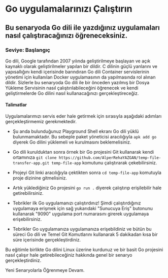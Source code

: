 # Go uygulamalarınızı Çalıştırın

## Bu senaryoda Go dili ile yazdığınız uygulamaları nasıl çalıştıracağınızı öğreneceksiniz.  

###  Seviye: Başlangıç

Go dili, Google tarafından 2007 yılında geliştirilmeye başlayan ve açık kaynaklı olarak geliştirilmeler yapılan bir dildir. C dilinin güçlü yanlarını ve yapısallığını kendi içerisinde barındıran Go dili Container servislerinin yönetimi için kullanılan Docker uygulamasının da yapılmasında rol alınan dildir. Sizlerle bu senaryoda Go dili ile bir önceden yazılmış bir Dosya Yükleme Servisinin nasıl çalıştırılabileceğini öğrenecek ve kendi geliştirmelerde Go dilini nasıl kullanacağınızı gerçekleştireceğiz.  

#### Talimatlar  

Uygulamalarımızı servis eder hale getirmek için sırasıyla aşağıdaki adımları gerçekleştirmemiz gerekmektedir.    

- Şu anda bulunduğunuz Playground Shell ekranı Go dili yüklü bulunmamaktadır. Bu sebeple paket yöneticisi aracılığıyla ``apk add go`` diyerek Go dilini yüklemeli ve kurulmasını beklemelisiniz.  

- Go dili kurulduktan sonra örnek bir Go projesini Git kullanarak kendi ortamınıza ``git clone https://github.com/AlperRehaYAZGAN/temp-file-transfer-app.git temp-file-app`` komutunu çalıştırarak çekebilirsiniz.  

- Projeyi Git linki aracılığıyla çektikten sonra ``cd temp-file-app`` komutuyla proje dizinine gitmelisiniz.  

- Artık yüklediğiniz Go projesini ``go run .`` diyerek çalıştırıp erişilebilir hale getirebilirsiniz.  

- Tebrikler ilk Go uygulamanızı çalıştırdınız! Şimdi çalıştırdığınız uygulamaya erişmek için sağ yukarıdaki "Sunucuya Eriş" butonunu kullanarak "9090" uygulama port numarasını girerek uygulamaya erişebilirsiniz.  

- Tebrikler Go uygulamanıza uygulamanıza erişebildiniz ve bütün bu süreci Go dili ve Temel Git Komutlarını kullanarak 5 dakikadan kısa bir süre içerisinde gerçekleştirdiniz.

Bu eğitimle birlikte Go dilini Linux üzerine kurdunuz ve bir basit Go projesini nasıl çalışır hale getirebileceğiniz hakkında genel bir senaryo gerçekleştirdiniz.  

Yeni Senaryolarla Öğrenmeye Devam.  


